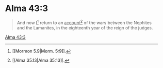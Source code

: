 # Alma 43:3

> And now <u>I</u>[^a] return to an <u>account</u>[^b] of the wars between the Nephites and the Lamanites, in the eighteenth year of the reign of the judges.

[Alma 43:3](https://www.churchofjesuschrist.org/study/scriptures/bofm/alma/43?lang=eng&id=p3#p3)


[^a]: [[Mormon 5.9|Morm. 5:9]].  
[^b]: [[Alma 35.13|Alma 35:13]].  
